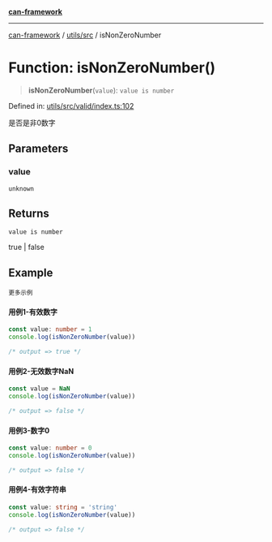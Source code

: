 [**can-framework**](../../../README.md)

***

[can-framework](../../../modules.md) / [utils/src](../README.md) / isNonZeroNumber

# Function: isNonZeroNumber()

> **isNonZeroNumber**(`value`): `value is number`

Defined in: [utils/src/valid/index.ts:102](https://github.com/acanowl/acanowl-framework/blob/803929d309daee638a276dd80756bc2cc91479c5/packages/utils/src/valid/index.ts#L102)

是否是非0数字

## Parameters

### value

`unknown`

## Returns

`value is number`

true | false

## Example

```更多示例```
#### 用例1-有效数字

```typescript
const value: number = 1
console.log(isNonZeroNumber(value))

/* output => true */
```

#### 用例2-无效数字NaN

```typescript
const value = NaN
console.log(isNonZeroNumber(value))

/* output => false */
```

#### 用例3-数字0

```typescript
const value: number = 0
console.log(isNonZeroNumber(value))

/* output => false */
```

#### 用例4-有效字符串

```typescript
const value: string = 'string'
console.log(isNonZeroNumber(value))

/* output => false */
```
